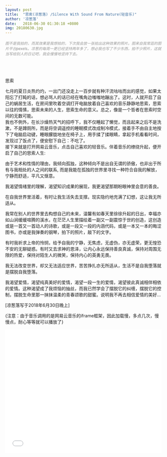 ```yaml
---
layout: post
title:  "思索(凉葱落) /Silence With Sound From Nature(轻音乐)"
author: '凉葱落'
date:   2018-06-30 01:30:18 +0800
img: 20180630.jpg
---
```

<h5 style="color:#999; font-size:12px;font-weight:300">图不是我拍的，而其效果是我想拍的，下次我会放一张拍出这种效果的照片。图来自我常逛的图片平台<a href="https://www.pexels.com/" style="text-decoration:none; color:#666;">pexels</a>。凉葱的每周一更已经坚持两年多了，想必我也写了不少东西，拍不少照片，这就当写给别人的日记吧，我会慢慢地坚持下去。</h5>
<br>
<br>

思索

七月的夏日炎热灼灼，一出门还没走上一百步就有种汗流咕咕而出的感觉，如果太阳忘了打盹的话，想必骂人的话已经在嘴角边嗤嗤地蹦出了。这时，人就开启了自己的蜗居生活，在房间里吹着空调打开电脑放着自己喜欢的音乐静静地思索，思索以往的情愫，思索未来的人生，思索生命的意义。总之，像是一个哲者在思索时空间的无数可能。<br>
我也不例外，在长沙燥热天气的招呼下，我不仅睡起了懒觉，而且起来之后不是洗漱，不是蹲厕所，而是将空调遥控的睡眠模式改成制冷模式，接着手不由自主地按下了电脑启动键，睡眼朦胧地坐在椅子上，用手揉了揉眼睛，拿起手机看看时间，发现过了饭点了，便安慰下自己：不吃了。<br>
接下来就是打开网易云音乐，点击自己喜欢的轻音乐。伴着音乐的缭绕升起，便开启了自己的思索人生:<br>

由于艺术和性情的理由，我倾向孤独，这种倾向不是出自无谓的骄傲，也非出于所有与我相处的人之间的联系, 而是我能在孤独的世界里寻找一种符合自我的解放，宁静而舒适，平凡又惬意。<br>

我渴望情绪里的理解，渴望知识成果的展现，我更渴望那期盼眼神里会意的善良。<br>

在自我世界里活着，有时让我生活失去支撑。现实隐约地充满了幻想，这让我无所适从。<br>

我常在别人的世界里去构想自己的未来，温馨有如春天里徐徐升起的日出，幸福亦如山涧缓缓喧腾的溪水，在茫茫人生里描绘着一副又一副震惊于世的创造，这创造或是一首又一首动人的诗歌，或是一段又一段的内涵代码，或是一本又一本的晦涩图书，亦或是我弹奏的钢琴，拍下的照片，敲下的文字。<br>

有时我祈求上帝的怜悯，给予自我的宁静，无焦虑，无虚伪，亦无虚荣，更无惶恐不安的无聊疑惑。有时又去求神的恩泽，让内心永远保持善良真诚，保持对周围无限的热爱，保持对陌生人的微笑，保持内心的英勇无畏。<br>

我无法改变世界，却又无法适应世界，苦苦挣扎亦无所适从，生活不是自我堕落就是摆脱自我堕落。<br>

我渴望爱情，渴望纯真美好的爱情，渴望一段一生的爱情，渴望彼此真诚相伴相依的爱情。这种渴望成了我烦恼的抽丝，而我已然学会了摆脱它的纠缠，摆脱它的控制，摆脱生命里那一抹抹温柔的青春颂歌的甜蜜。说明我不再去相信爱情的美好...<br>



[凉葱落写于2018年6月30日晚上]

{注意：由于音乐调用的是网易云音乐的iframe框架，因此加载慢，多点几次，慢慢点，耐心等等就可以播放了}
<iframe frameborder="0" src="//music.163.com/outchain/player?type=1&id=399730&auto=1&height=430" allowfullscreen style="width:100%;height:400px"></iframe>
